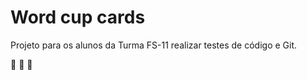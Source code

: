 # Word cup cards

Projeto para os alunos da Turma FS-11 realizar testes de código e Git.

:star2: :star2: :star2:
